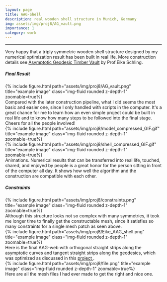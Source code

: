 ```yaml
---
layout: page
title: AAG-Shell
description: real wooden shell structure in Munich, Germany
img: assets/img/proj8/AG_vault.png
importance: 1
category: work
---
```



------

Very happy that a triply symmetric wooden shell structure designed by my numerical optimization result has been built in real life. More construction details see [Asymptotic Geodesic Timber Vault](https://eikeschling.com/2022/11/08/asymptotic-geodesic-timber-vault/) by Prof.Eike Schling.


##### Final Result

<div class="row">
    <div class="col-sm mt-3 mt-md-0">
        {% include figure.html path="assets/img/proj8/AG_vault.png" title="example image" class="img-fluid rounded z-depth-1" zoomable=true%}
    </div>
</div>
<div class="caption">
    Compared with the later construction pipeline, what I did seems the most basic and easier one, since I only handled with scripts in the computer. It's a great chance for me to learn how an even simple project could be built in real life and to know how many steps to be followed into the final stage. Cheers for all the people involved!
</div>


<div class="row">
    <div class="col-sm mt-3 mt-md-0">
        {% include figure.html path="assets/img/proj8/model_compressed_GIF.gif" title="example image" class="img-fluid rounded z-depth-1" zoomable=true%}
    </div>
    <div class="col-sm mt-3 mt-md-0">
        {% include figure.html path="assets/img/proj8/shell_compressed_GIF.gif" title="example image" class="img-fluid rounded z-depth-1" zoomable=true%}
    </div>
</div>
<div class="caption">
    Animations. Numerical results that can be transferred into real life, touched, shared, and enjoyed by people is a great honor for the person sitting in front of the computer all day. It shows how well the algorithm and the construction are compatible with each other.
</div>


##### Constraints

<div class="row">
    <div class="col-sm mt-3 mt-md-0">
        {% include figure.html path="assets/img/proj8/constraints.png" title="example image" class="img-fluid rounded z-depth-1" zoomable=true%}
    </div>
</div>
<div class="caption">
    Although this structure looks not so complex with many symmetries, it took me longer time to finally get the constructable mesh, since it satisfies so many constraints for a single mesh patch as seen above.
</div>


<div class="row">
    <div class="col-sm mt-3 mt-md-0">
        {% include figure.html path="assets/img/proj8/Eike_AAG_shell.png" title="example image" class="img-fluid rounded z-depth-1" zoomable=true%}
    </div>
</div>
<div class="caption">
    Here is the final AAG-web with orthogonal straight strips along the asymptotic curves and tangent straight strips along the geodesics, which was optimized as discussed in this <a href="https://www.huiwang.me/projects/6_project/" target="\_blank"> project </a>.
</div>



<div class="row">
    <div class="col-sm mt-3 mt-md-0">
        {% include figure.html path="assets/img/proj8/file.png" title="example image" class="img-fluid rounded z-depth-1" zoomable=true%}
    </div>
</div>
<div class="caption">
    Here are all the mesh files I had ever made to get the right and nice one.
</div>



